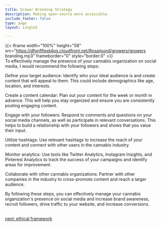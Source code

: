```yaml
---
title: Grower Branding Strategy
description: Making open-source more accessible.
include_footer: false
type: page
layout: single2 

---
```


{{< iframe width="100%" height="58" src="https://dfgnflfqxk4ps.cloudfront.net/Rosamund/growers/growers branding.mp3" frameborder="0" style="border:0" >}}<br>
To effectively manage the presence of your cannabis organization on social media, I would recommend the following steps:

Define your target audience: Identify who your ideal audience is and create content that will appeal to them. This could include demographics like age, location, and interests.

Create a content calendar: Plan out your content for the week or month in advance. This will help you stay organized and ensure you are consistently posting engaging content.

Engage with your followers: Respond to comments and questions on your social media channels, as well as participate in relevant conversations. This helps to build a relationship with your followers and shows that you value their input.

Utilize hashtags: Use relevant hashtags to increase the reach of your content and connect with other users in the cannabis industry.

Monitor analytics: Use tools like Twitter Analytics, Instagram Insights, and Pinterest Analytics to track the success of your campaigns and identify areas for improvement.

Collaborate with other cannabis organizations: Partner with other companies in the industry to cross-promote content and reach a larger audience.

By following these steps, you can effectively manage your cannabis organization's presence on social media and increase brand awareness, recruit followers, drive traffic to your website, and increase conversions.

<br>
<a href="https://insights.workdojos.com/growers/ethics">next: ethical framework</a>
</p>